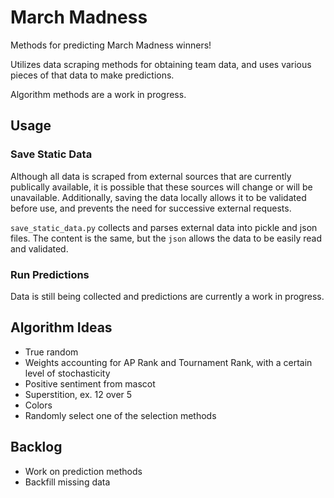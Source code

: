 # March Madness

Methods for predicting March Madness winners!

Utilizes data scraping methods for obtaining team data, and uses various pieces of that data to make predictions.

Algorithm methods are a work in progress.

## Usage

### Save Static Data

Although all data is scraped from external sources that are currently publically available, it is possible that these sources will change or will be unavailable. Additionally, saving the data locally allows it to be validated before use, and prevents the need for successive external requests.

`save_static_data.py` collects and parses external data into pickle and json files. The content is the same, but the `json` allows the data to be easily read and validated.

### Run Predictions

Data is still being collected and predictions are currently a work in progress.

## Algorithm Ideas

* True random
* Weights accounting for AP Rank and Tournament Rank, with a certain level of stochasticity
* Positive sentiment from mascot 
* Superstition, ex. 12 over 5
* Colors
* Randomly select one of the selection methods 

## Backlog

* Work on prediction methods
* Backfill missing data
